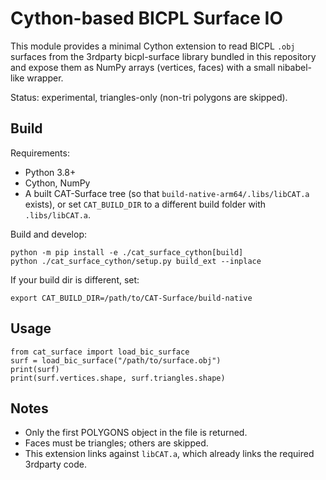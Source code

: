 # Cython-based BICPL Surface IO

This module provides a minimal Cython extension to read BICPL `.obj` surfaces
from the 3rdparty bicpl-surface library bundled in this repository and expose
them as NumPy arrays (vertices, faces) with a small nibabel-like wrapper.

Status: experimental, triangles-only (non-tri polygons are skipped).

## Build

Requirements:
- Python 3.8+
- Cython, NumPy
- A built CAT-Surface tree (so that `build-native-arm64/.libs/libCAT.a` exists),
  or set `CAT_BUILD_DIR` to a different build folder with `.libs/libCAT.a`.

Build and develop:

```
python -m pip install -e ./cat_surface_cython[build]
python ./cat_surface_cython/setup.py build_ext --inplace
```

If your build dir is different, set:

```
export CAT_BUILD_DIR=/path/to/CAT-Surface/build-native
```

## Usage

```
from cat_surface import load_bic_surface
surf = load_bic_surface("/path/to/surface.obj")
print(surf)
print(surf.vertices.shape, surf.triangles.shape)
```

## Notes
- Only the first POLYGONS object in the file is returned.
- Faces must be triangles; others are skipped.
- This extension links against `libCAT.a`, which already links the required
  3rdparty code.
